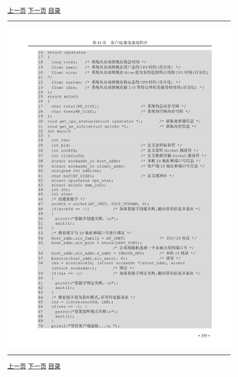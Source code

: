 [上一页](366.md) [下一页](368.md) [目录](../README.md)

***

![367](../images/367.png)

***

[上一页](366.md) [下一页](368.md) [目录](../README.md)
